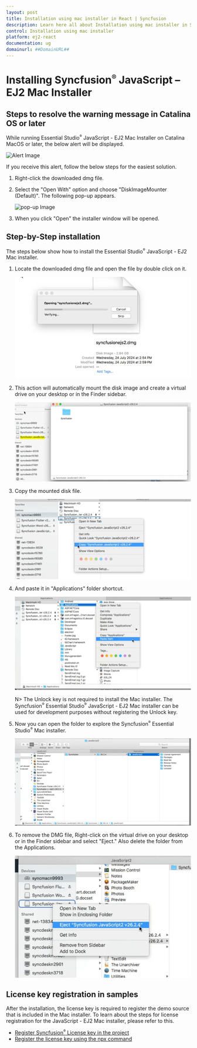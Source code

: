 ```yaml
---
layout: post
title: Installation using mac installer in React | Syncfusion
description: Learn here all about Installation using mac installer in Syncfusion React Installation component of Syncfusion Essential JS 2 and more.
control: Installation using mac installer 
platform: ej2-react
documentation: ug
domainurl: ##DomainURL##
---
```


# Installing Syncfusion<sup style="font-size:70%">&reg;</sup> JavaScript – EJ2 Mac Installer

## Steps to resolve the warning message in Catalina OS or later

   While running Essential Studio<sup style="font-size:70%">&reg;</sup> JavaScript - EJ2 Mac Installer on Catalina MacOS or later, the below alert will be displayed.

   ![Alert Image](images/Mac_Catalina_MacOS_Alert1.png)

   If you receive this alert, follow the below steps for the easiest solution.

   1. Right-click the downloaded dmg file.
   2. Select the "Open With" option and choose "DiskImageMounter (Default)". The following pop-up appears.

      ![pop-up Image](images/Mac_Catalina_MacOS_Alert2.png)

   3. When you click "Open" the installer window will be opened.

## Step-by-Step installation

The steps below show how to install the Essential Studio<sup style="font-size:70%">&reg;</sup> JavaScript - EJ2 Mac installer.

1. Locate the downloaded dmg file and open the file by double click on it.

   ![Welcome wizard](images/Mac_Installer1.png)

2. This action will automatically mount the disk image and create a virtual drive on your desktop or in the Finder sidebar.

   ![License Agreement](images/Mac_Installer2.png)

3. Copy the mounted disk file.

   ![License Agree Confirmation](images/Mac_Installer3.png)

4. And paste it in "Applications" folder shortcut.

   ![License Agree Confirmation](images/Mac_Installer4.png)

   N> The Unlock key is not required to install the Mac installer. The Syncfusion<sup style="font-size:70%">&reg;</sup> Essential Studio<sup style="font-size:70%">&reg;</sup> JavaScript - EJ2 Mac installer can be used for development purposes without registering the Unlock key.

5. Now you can open the folder to explore the Syncfusion<sup style="font-size:70%">&reg;</sup> Essential Studio<sup style="font-size:70%">&reg;</sup> Mac installer.

   ![Destination](Images/Mac_Installer5.png)

6. To remove the DMG file, Right-click on the virtual drive on your desktop or in the Finder sidebar and select "Eject." Also delete the folder from the Applications.

   ![Install Location](images/Mac_Installer6.png)

## License key registration in samples

After the installation, the license key is required to register the demo source that is included in the Mac installer. To learn about the steps for license registration for the JavaScript - EJ2 Mac installer, please refer to this.

* [Register Syncfusion<sup style="font-size:70%">&reg;</sup> License key in the project](https://ej2.syncfusion.com/react/documentation/licensing/license-key-registration#register-syncfusion-license-key-in-the-project)
* [Register the license key using the npx command](https://ej2.syncfusion.com/react/documentation/licensing/license-key-registration#register-syncfusion-license-key-using-the-npx-command)